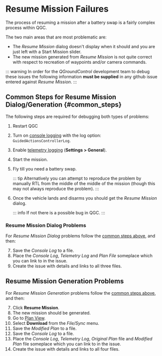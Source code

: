 # Resume Mission Failures

The process of resuming a mission after a battery swap is a fairly complex process within QGC.

The two main areas that are most problematic are:

- The _Resume Mission_ dialog doesn't display when it should and you are just left with a Start Mission slider.
- The new mission generated from _Resume Mission_ is not quite correct with respect to recreation of waypoints and/or camera commands.

::: warning
In order for the _QGroundControl_ development team to debug these issues the following information **must be supplied** in any github issue entered against _Resume Mission_.
:::

## Common Steps for Resume Mission Dialog/Generation {#common_steps}

The following steps are required for debugging both types of problems:

1. Restart QGC
2. Turn on [console logging](../settings_view/console_logging.md) with the log option: `GuidedActionsControllerLog`.
3. Enable [telemetry logging](../settings_view/general.md#miscellaneous) (**Settings > General**).
4. Start the mission.
5. Fly till you need a battery swap.

   ::: tip
   Alternatively you can attempt to reproduce the problem by manually RTL from the middle of the middle of the mission (though this may not always reproduce the problem).
   :::

6. Once the vehicle lands and disarms you should get the _Resume Mission_ dialog.

   ::: info
   If not there is a possible bug in QGC.
   :::

### Resume Mission Dialog Problems

For _Resume Mission Dialog_ problems follow the [common steps above](#common_steps), and then:

7. Save the _Console Log_ to a file.
8. Place the _Console Log_, _Telemetry Log_ and _Plan File_ someplace which you can link to in the issue.
9. Create the issue with details and links to all three files.

## Resume Mission Generation Problems

For _Resume Mission Generation_ problems follow the [common steps above](#common_steps), and then:

7. Click **Resume Mission**.
8. The new mission should be generated.
9. Go to [Plan View](../plan_view/plan_view.md).
10. Select **Download** from the _File/Sync_ menu.
11. Save the _Modified Plan_ to a file.
12. Save the _Console Log_ to a file.
13. Place the _Console Log_, _Telemetry Log_, _Original Plan_ file and _Modified Plan_ file someplace which you can link to in the issue.
14. Create the issue with details and links to all four files.
